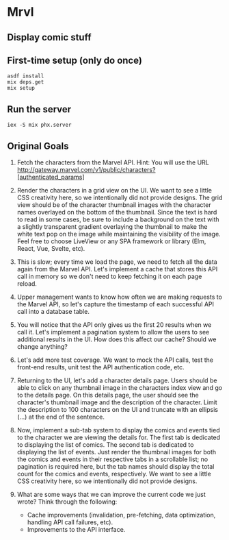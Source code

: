 # Mrvl

##  Display comic stuff

## First-time setup (only do once)

``` shell
asdf install
mix deps.get
mix setup
```

## Run the server

``` shell
iex -S mix phx.server
```

## Original Goals
1. Fetch the characters from the Marvel API. Hint: You will use the URL http://gateway.marvel.com/v1/public/characters?[authenticated_params]

2. Render the characters in a grid view on the UI. We want to see a little CSS creativity here, so we intentionally did not provide designs. The grid view should be of the character thumbnail images with the character names overlayed on the bottom of the thumbnail. Since the text is hard to read in some cases, be sure to include a background on the text with a slightly transparent gradient overlaying the thumbnail to make the white text pop on the image while maintaining the visibility of the image. Feel free to choose LiveView or any SPA framework or library (Elm, React, Vue, Svelte, etc).

3. This is slow; every time we load the page, we need to fetch all the data again from the Marvel API. Let's implement a cache that stores this API call in memory so we don't need to keep fetching it on each page reload.

4. Upper management wants to know how often we are making requests to the Marvel API, so let's capture the timestamp of each successful API call into a database table.

5. You will notice that the API only gives us the first 20 results when we call it. Let's implement a pagination system to allow the users to see additional results in the UI. How does this affect our cache? Should we change anything?

6. Let's add more test coverage. We want to mock the API calls, test the front-end results, unit test the API authentication code, etc.

7. Returning to the UI, let's add a character details page. Users should be able to click on any thumbnail image in the characters index view and go to the details page. On this details page, the user should see the character's thumbnail image and the description of the character. Limit the description to 100 characters on the UI and truncate with an ellipsis (...) at the end of the sentence.

8. Now, implement a sub-tab system to display the comics and events tied to the character we are viewing the details for. The first tab is dedicated to displaying the list of comics. The second tab is dedicated to displaying the list of events. Just render the thumbnail images for both the comics and events in their respective tabs in a scrollable list; no pagination is required here, but the tab names should display the total count for the comics and events, respectively. We want to see a little CSS creativity here, so we intentionally did not provide designs.

9. What are some ways that we can improve the current code we just wrote? Think through the following:
	- Cache improvements (invalidation, pre-fetching, data optimization, handling API call failures, etc).
	- Improvements to the API interface.
